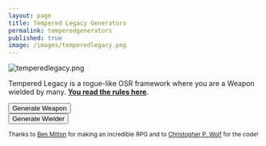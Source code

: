 ```yaml
---
layout: page
title: Tempered Legacy Generators
permalink: temperedgenerators
published: true
image: /images/temperedlegacy.png
---
```

![temperedlegacy.png]({{site.url}}/images/temperedlegacy.png)

Tempered Legacy is a rogue-like OSR framework where you are a Weapon wielded by many. [**You read the rules here**](/tempered-legacy).


<div class="row">
  <div class="col-md-6 col-6 tightSpacing buttonWrapper"><button id="weaponButton" class="btn btn-primary btn-lg" onclick="weapon()">Generate Weapon</button></div>
  <div class="col-md-6 col-6 tightSpacing buttonWrapper"><button id="wielderButton" class="btn btn-primary btn-lg" onclick="wielder()">Generate Wielder</button></div>
</div>

<div class="container generatorCard" id="weaponCard" style="display:none;">
  <h1 class="tightSpacing" id="weaponName">Silver Rapier</h1>
  <p id="weaponDesc">A simple but well-crafted blade</p>
  <p style="text-align: right;font-style: italic;"><small>If you have a ranged weapon, you also find a quiver of 20 arrows/bolts (1 slot).</small></p>
  <h2 class="tightSpacing">Stored Memories</h2>
  <div class="row">
		<div class="col tightSpacing p" id="weaponSkill" style="border:darkgray dashed;">Climbing</div>
		<div class="col-auto tightSpacing p"></div>
		<div class="col tightSpacing p" id="weaponSpell" style="border:darkgray dashed;">Fireball</div>
		<div class="col-12 tightSpacing p" id="weaponGoal" style="border:darkgray dashed;">Run to the end of the world and defeat the legion-demon Yog Soggoth who not only killed your family but all past family as well. Also you will need to return to the place of darkness and secure the shadow heart for your divine blade.</div>
  </div>
</div>

<div class="container generatorCard" id="wielderCard" style="display:none;">
  <div class="row">
    <div class="col tightSpacing h1" id="charName">Click the Button!</div>
  </div>
  <div class="row">
		<div class="col-xl-2 col-md-4 tightSpacing h3" id="charSTR"></div>
		<div class="col-xl-2 col-md-4 tightSpacing h3" id="charDEX"></div>
		<div class="col-xl-2 col-md-4 tightSpacing h3" id="charCON"></div>
		<div class="col-xl-2 col-md-4 tightSpacing h3" id="charINT"></div>
		<div class="col-xl-2 col-md-4 tightSpacing h3" id="charWIS"></div>
		<div class="col-xl-2 col-md-4 tightSpacing h3" id="charCHA"></div>
	</div>
  <hr class="tightSpacing">
  <p id="charGoal"><strong>Goal:</strong> Seek revenge for your failed fashion sense.</p>
  <p id="charSkill"></p>
  <div class="row">
		<div class="col-xl-3 col-md-6 tightSpacing" id="charPhysique"></div>
		<div class="col-xl-3 col-md-6 tightSpacing" id="charSkin"></div>
		<div class="col-xl-3 col-md-6 tightSpacing" id="charFace"></div>
		<div class="col-xl-3 col-md-6 tightSpacing" id="charHair"></div>
		<div class="col-xl-3 col-md-6 tightSpacing" id="charSpeech"></div>
		<div class="col-xl-3 col-md-6 tightSpacing" id="charClothing"></div>
		<div class="col-xl-3 col-md-6 tightSpacing" id="charVirtue"></div>
		<div class="col-xl-3 col-md-6 tightSpacing" id="charVice"></div>
  </div>
  <div class="row">
    <div class="col-12">
      <h2 id="charHP" class="tightSpacing"></h2>
      <p id="charArmor"></p>
      <h2 id="charSlots" class="tightSpacing"></h2>
      <p>
        You can choose from <strong>any or all</strong> of the items below to fill your inventory slots. Unless otherwise noted, each item takes up one slot. 
      </p>
      <p id="charItems"></p>
    </div>
  </div>
</div>

<small>Thanks to <a href="http://questingblog.com/">Ben Milton</a> for making an incredible RPG and to <a href="http://chrispwolf.com/">Christopher P. Wolf</a> for the code!</small>

<script>
var xmlhttp = new XMLHttpRequest();
xmlhttp.onreadystatechange = function () {
  if (this.readyState == 4 && this.status == 200) {
    tempered = JSON.parse(this.responseText);
  }
};
xmlhttp.open("GET", "/_pages/tempered.json", true);
xmlhttp.send();

function selectRandom(jsonList){
  result = jsonList[Math.floor(Math.random() * jsonList.length)];
  if (Array.isArray(result)){
    result = selectRandom(result);
  }
  return result;
}

function weapon(){
  document.getElementById("wielderCard").style = "display:none";
  document.getElementById("weaponCard").style = "";

  weaponName();
  weaponDesc();
  weaponMemories();
}

function weaponName(){
  var nameStr = "";
  var random = Math.random();

  switch (true) {
    case (random < 0.1):
      nameStr = selectRandom(tempered.weapon.Names) + "'s " + selectRandom(tempered.weapon.noun);
    break;
    case (random < 0.3):
      nameStr = selectRandom(tempered.weapon.adj) + " " + selectRandom(tempered.weapon.noun);
    break;
    case (random < 0.4):
      nameStr = selectRandom(tempered.weapon.adj) + " yet " + selectRandom(tempered.weapon.adj);
    break;
    case (random < 0.5):
      nameStr = selectRandom(tempered.weapon.adj) + " but " + selectRandom(tempered.weapon.adj);
    break;
    case (random < 0.6):
      nameStr = selectRandom(tempered.weapon.noun) + " and " + selectRandom(tempered.weapon.noun);
    break;
    case (random < 0.7):
      nameStr = selectRandom(tempered.weapon.noun) + " for " + selectRandom(tempered.weapon.noun);
    break;
    case (random < 0.8):
      nameStr = selectRandom(tempered.weapon.adj) + " for " + selectRandom(tempered.weapon.noun);
    break;
    case (random < 0.9):
      nameStr = selectRandom(tempered.weapon.adj) + " and " + selectRandom(tempered.weapon.noun);
    break;
    default:
      nameStr = selectRandom(tempered.weapon.classicNames);
  }

  document.getElementById("weaponName").innerHTML = nameStr;
}

function weaponDesc(){
  var type = Math.floor(Math.random() * 4);
  var weaponType = "<strong>";

  switch (type) {
    case (0):
      weaponType = weaponType + selectRandom(tempered.weapon.smallType) + "</strong> (d6, 1 hand, 1 slot)";
      break;
    case (1):
      weaponType = weaponType + selectRandom(tempered.weapon.mediumType) + "</strong> (d8, 1 hand, 2 slots)";
      break;
    case (2):
      weaponType = weaponType + selectRandom(tempered.weapon.largeType) + "</strong> (d10, 2 hands, 3 slots)";
      break;
    case (3):
      weaponType = weaponType + selectRandom(tempered.weapon.rangedType) + "</strong> (d6, 2 hands, 2 slots)";
      break;
  }

  document.getElementById("weaponDesc").innerHTML = "A " + weaponType + " crafted from " + selectRandom(tempered.weapon.common) + " and " + selectRandom(tempered.weapon.rare) + ". It is decorated with " + selectRandom(tempered.weapon.decorations) + ".";
}

function weaponMemories(){
  document.getElementById("weaponGoal").innerHTML = "<strong>Goal:</strong> " + selectRandom(tempered.wielder.goals);
  document.getElementById("weaponSkill").innerHTML = "<strong>Skill:</strong> " + selectRandom(tempered.wielder.skills);
  document.getElementById("weaponSpell").innerHTML = "<strong>Spell:</strong> " + selectRandom(tempered.wielder.Spells);
}


function wielder() {

  document.getElementById("wielderCard").style = "";
  document.getElementById("weaponCard").style = "display:none";

  /* ======= NAMES ======= */
  document.getElementById("charName").innerText = "Name: " + selectRandom(tempered.wielder.Names);

  /* ======= STATS ======= */
  var die1 = Math.floor(Math.random() * 6) + 1;
  var die2 = Math.floor(Math.random() * 6) + 1;
  var die3 = Math.floor(Math.random() * 6) + 1;
  document.getElementById("charSTR").innerText = "STR: " + Math.min(die1, die2, die3);
  var die1 = Math.floor(Math.random() * 6) + 1;
  var die2 = Math.floor(Math.random() * 6) + 1;
  var die3 = Math.floor(Math.random() * 6) + 1;
  document.getElementById("charDEX").innerText = "DEX: " + Math.min(die1, die2, die3);
  var die1 = Math.floor(Math.random() * 6) + 1;
  var die2 = Math.floor(Math.random() * 6) + 1;
  var die3 = Math.floor(Math.random() * 6) + 1;
  var charCON = Math.min(die1, die2, die3);
  document.getElementById("charCON").innerText = "CON: " + charCON;
  var die1 = Math.floor(Math.random() * 6) + 1;
  var die2 = Math.floor(Math.random() * 6) + 1;
  var die3 = Math.floor(Math.random() * 6) + 1;
  document.getElementById("charINT").innerText = "INT: " + Math.min(die1, die2, die3);
  var die1 = Math.floor(Math.random() * 6) + 1;
  var die2 = Math.floor(Math.random() * 6) + 1;
  var die3 = Math.floor(Math.random() * 6) + 1;
  document.getElementById("charWIS").innerText = "WIS: " + Math.min(die1, die2, die3);
  var die1 = Math.floor(Math.random() * 6) + 1;
  var die2 = Math.floor(Math.random() * 6) + 1;
  var die3 = Math.floor(Math.random() * 6) + 1;
  document.getElementById("charCHA").innerText = "CHA: " + Math.min(die1, die2, die3);

  /* ======= HP ======= */
  var health = Math.floor(Math.random() * 8) + 1;
  document.getElementById("charHP").innerText = "Hit Points: " + health;

  /* ======= Gold / Goals / Skills / Spells ======= */

  /*50% chance to have a spell book. 50% change to have a skill*/
  if (Math.random() >= .5){
    spellbook = "</li><li>Spellbook - " + selectRandom(tempered.wielder.Spells);
  } else {
    spellbook = "";
  }

  if (Math.random() >= .5){
    document.getElementById("charSkill").innerHTML = "<strong>Skill:</strong> " + selectRandom(tempered.wielder.skills);
  } else {
    document.getElementById("charSkill").innerHTML = "<strong>Skill:</strong> None.";
  }

  document.getElementById("charGoal").innerHTML = "<strong>Goal:</strong> " + selectRandom(tempered.wielder.goals);


  /* ======= TRAITS ======= */
  document.getElementById("charPhysique").innerHTML = "<strong>Physique</strong><br>" + selectRandom(tempered.wielder.Physique);

  document.getElementById("charFace").innerHTML = "<strong>Face</strong><br>" + selectRandom(tempered.wielder.Face);

  document.getElementById("charSkin").innerHTML = "<strong>Skin</strong><br>" + selectRandom(tempered.wielder.Skin);

  document.getElementById("charHair").innerHTML = "<strong>Hair</strong><br>" + selectRandom(tempered.wielder.Hair);

  document.getElementById("charClothing").innerHTML = "<strong>Clothing</strong><br>" + selectRandom(tempered.wielder.Clothing);

  document.getElementById("charVirtue").innerHTML = "<strong>Virtue</strong><br>" + selectRandom(tempered.wielder.Virtues);

  document.getElementById("charVice").innerHTML = "<strong>Vice</strong><br>" + selectRandom(tempered.wielder.Vices);

  document.getElementById("charSpeech").innerHTML = "<strong>Speech</strong><br>" + selectRandom(tempered.wielder.Speech);

  /* ======= ARMOR ======= */
  document.getElementById("charSlots").innerText = "Equipment: " + (charCON + 10) + " Slots";

  document.getElementById("charArmor").innerHTML = selectRandom(tempered.wielder.Armor);

  /* ======= EQUIPMENT ======= */
  var die1 = Math.floor(Math.random() * 6) + 1;
  var startGold = die1;
  startGold = startGold * 10;

  document.getElementById("charItems").innerHTML = "<ul><li>" +
    startGold + " coins (100 coins per slot)</li><li>2 days of rations (2 rations per slot)</li><li>" +
    selectRandom(tempered.wielder.Dungeoneering) + "</li><li>" +
    selectRandom(tempered.wielder.Dungeoneering) + "</li><li>" +
    selectRandom(tempered.wielder.General1) + "</li><li>" +
    selectRandom(tempered.wielder.General2) + "</li><li>" + selectRandom(tempered.wielder.Weapons) +
    selectRandom(tempered.wielder.ExtraArmor) + spellbook;
}

</script>